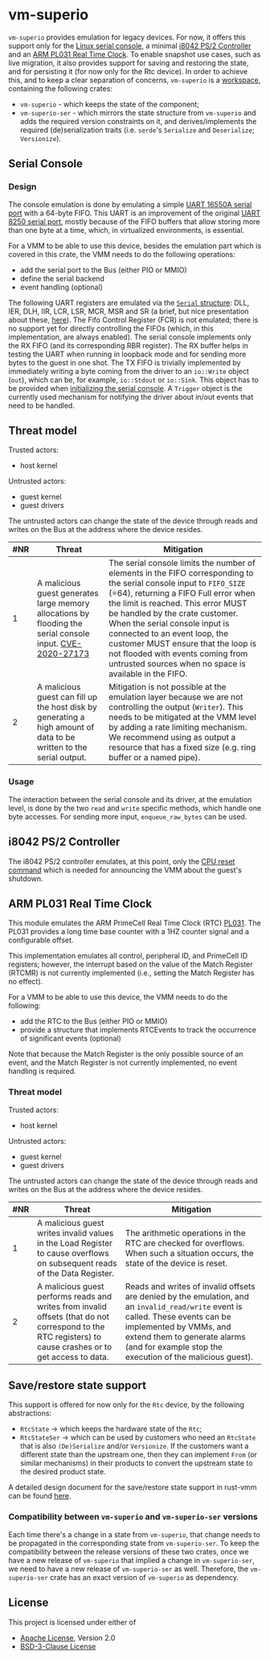 # vm-superio


`vm-superio` provides emulation for legacy devices. For now, it offers this
support only for the
[Linux serial console](https://en.wikipedia.org/wiki/Linux_console), a minimal
[i8042 PS/2 Controller](https://wiki.osdev.org/%228042%22_PS/2_Controller) and
an
[ARM PL031 Real Time Clock](https://developer.arm.com/documentation/ddi0224/c/Programmers-model).
To enable snapshot use cases, such as live migration, it also provides support
for saving and restoring the state, and for persisting it (for now only for the
Rtc device).
In order to achieve this, and to keep a clear separation of concerns,
`vm-superio` is a
[workspace](https://doc.rust-lang.org/book/ch14-03-cargo-workspaces.html),
containing the following crates:
- `vm-superio` - which keeps the state of the component;
- `vm-superio-ser` - which mirrors the state structure from `vm-superio` and
   adds the required version constraints on it, and derives/implements the
  required (de)serialization traits (i.e. `serde`'s `Serialize` and
  `Deserialize`; `Versionize`).

## Serial Console

### Design

The console emulation is done by emulating a simple
[UART 16550A serial port](https://en.wikipedia.org/wiki/16550_UART) with a
64-byte FIFO.
This UART is an improvement of the original
[UART 8250 serial port](https://en.wikibooks.org/w/index.php?title=Serial_Programming/8250_UART_Programming&section=15#Serial_COM_Port_Memory_and_I/O_Allocation),
mostly because of the FIFO buffers that allow storing more than one byte at a
time, which, in virtualized environments, is essential.

For a VMM to be able to use this device, besides the emulation part which is
covered in this crate, the VMM needs to do the following operations:
- add the serial port to the Bus (either PIO or MMIO)
- define the serial backend
- event handling (optional)

The following UART registers are emulated via the
[`Serial` structure](crates/vm-superio/src/serial.rs): DLL, IER, DLH, IIR, LCR,
LSR, MCR, MSR and SR (a brief, but nice presentation about these,
[here](https://www.lammertbies.nl/comm/info/serial-uart#regs)).
The Fifo Control Register (FCR) is not emulated; there is no support yet for
directly controlling the FIFOs (which, in this implementation, are always
enabled). The serial console implements only the RX FIFO (and its
corresponding RBR register). The RX buffer helps in testing the UART when
running in loopback mode and for sending more bytes to the guest in one shot.
The TX FIFO is trivially implemented by immediately writing a byte coming from
the driver to an `io::Write` object (`out`), which can be, for example,
`io::Stdout` or `io::Sink`. This object has to be provided when
[initializing the serial console](https://docs.rs/vm-superio/0.1.1/vm_superio/serial/struct.Serial.html#method.new).
A `Trigger` object is the currently used mechanism for notifying the driver
about in/out events that need to be handled.

## Threat model

Trusted actors:
* host kernel

Untrusted actors:
* guest kernel
* guest drivers

The untrusted actors can change the state of the device through reads and
writes on the Bus at the address where the device resides.

|#NR	|Threat	|Mitigation	|
|---	|---	|---	|
|1 | A malicious guest generates large memory allocations by flooding the serial console input. [CVE-2020-27173](https://nvd.nist.gov/vuln/detail/CVE-2020-27173)	|The serial console limits the number of elements in the FIFO corresponding to the serial console input to `FIFO_SIZE` (=64), returning a FIFO Full error when the limit is reached. This error MUST be handled by the crate customer. When the serial console input is connected to an event loop, the customer MUST ensure that the loop is not flooded with events coming from untrusted sources when no space is available in the FIFO.	|
|2	|A malicious guest can fill up the host disk by generating a high amount of data to be written to the serial output.	|Mitigation is not possible at the emulation layer because we are not controlling the output (`Writer`). This needs to be mitigated at the VMM level by adding a rate limiting mechanism. We recommend using as output a resource that has a fixed size (e.g. ring buffer or a named pipe).	|

### Usage

The interaction between the serial console and its driver, at the emulation
level, is done by the two `read` and `write` specific methods, which handle
one byte accesses. For sending more input, `enqueue_raw_bytes` can be used.

## i8042 PS/2 Controller

The i8042 PS/2 controller emulates, at this point, only the
[CPU reset command](https://wiki.osdev.org/%228042%22_PS/2_Controller#CPU_Reset)
which is needed for announcing the VMM about the guest's shutdown.

## ARM PL031 Real Time Clock

This module emulates the ARM PrimeCell Real Time Clock (RTC)
[PL031](https://developer.arm.com/documentation/ddi0224/c/Functional-overview/RTC-operation/RTC-operation).
The PL031 provides a long time base counter with a 1HZ counter signal and
a configurable offset.

This implementation emulates all control, peripheral ID, and PrimeCell ID
registers; however, the interrupt based on the value of the Match Register
(RTCMR) is not currently implemented (i.e., setting the Match Register has
no effect).

For a VMM to be able to use this device, the VMM needs to do the following:
- add the RTC to the Bus (either PIO or MMIO)
- provide a structure that implements RTCEvents to track the occurrence of significant events (optional)

Note that because the Match Register is the only possible source of an event,
and the Match Register is not currently implemented, no event handling
is required.

### Threat model

Trusted actors:
* host kernel

Untrusted actors:
* guest kernel
* guest drivers

The untrusted actors can change the state of the device through reads and
writes on the Bus at the address where the device resides.

|#NR	|Threat	|Mitigation	|
|---	|---	|---	|
|1	|A malicious guest writes invalid values in the Load Register to cause overflows on subsequent reads of the Data Register.	|The arithmetic operations in the RTC are checked for overflows. When such a situation occurs, the state of the device is reset.	|
|2	|A malicious guest performs reads and writes from invalid offsets (that do not correspond to the RTC registers) to cause crashes or to get access to data.	|Reads and writes of invalid offsets are denied by the emulation, and an `invalid_read/write` event is called. These events can be implemented by VMMs, and extend them to generate alarms (and for example stop the execution of the malicious guest).	|

## Save/restore state support

This support is offered for now only for the `Rtc` device, by the following
abstractions:
- `RtcState` -> which keeps the hardware state of the `Rtc`;
- `RtcStateSer` -> which can be used by customers who need an `RtcState` that
  is also `(De)Serialize` and/or `Versionize`. If the customers want a
  different state than the upstream one, then they can implement `From` (or
  similar mechanisms) in their products to convert the upstream state to the
  desired product state.

A detailed design document for the save/restore state support in rust-vmm can
be found [here](https://github.com/rust-vmm/community/pull/118/files).

### Compatibility between `vm-superio` and `vm-superio-ser` versions

Each time there's a change in a state from `vm-superio`, that change needs to
be propagated in the corresponding state from `vm-superio-ser`. To keep the
compatibility between the release versions of these two crates, once we have a
new release of `vm-superio` that implied a change in `vm-superio-ser`, we need
to have a new release of `vm-superio-ser` as well.
Therefore, the `vm-superio-ser` crate has an exact version of `vm-superio` as
dependency.

## License

This project is licensed under either of

- [Apache License](http://www.apache.org/licenses/LICENSE-2.0), Version 2.0
- [BSD-3-Clause License](https://opensource.org/licenses/BSD-3-Clause)
